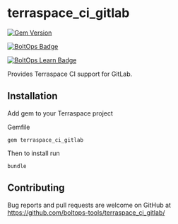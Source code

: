 # terraspace_ci_gitlab

[![Gem Version](https://badge.fury.io/rb/terraspace.png)](http://badge.fury.io/rb/terraspace)

[![BoltOps Badge](https://img.boltops.com/boltops/badges/boltops-badge.png)](https://www.boltops.com)

[![BoltOps Learn Badge](https://img.boltops.com/boltops-learn/boltops-learn.png)](https://learn.boltops.com)

Provides Terraspace CI support for GitLab.

## Installation

Add gem to your Terraspace project

Gemfile

    gem terraspace_ci_gitlab

Then to install run

    bundle

## Contributing

Bug reports and pull requests are welcome on GitHub at https://github.com/boltops-tools/terraspace_ci_gitlab/
